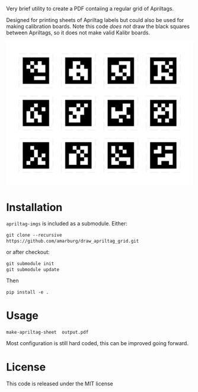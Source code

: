 Very brief utility to create a PDF contaiing a regular grid of Apriltags.

Designed for printing sheets of Apriltag labels but could also be used for making calibration boards.   Note this code _does not_ draw the black squares between Apriltags, so it does not make valid Kalibr boards.

![](output_sample.jpg)

# Installation

`apriltag-imgs` is included as a submodule.  Either:

```
git clone --recursive https://github.com/amarburg/draw_apriltag_grid.git
```

or after checkout:

```
git submodule init
git submodule update
```

Then

```
pip install -e .
```

# Usage

```
make-apriltag-sheet  output.pdf
```

Most configuration is still hard coded, this can be improved going forward.

# License

This code is released under the MIT license
